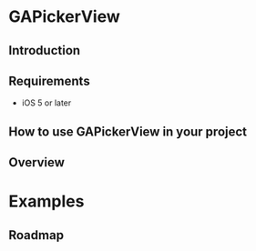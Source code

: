 # GAPickerView

## Introduction

## Requirements

* iOS 5 or later

## How to use GAPickerView in your project

## Overview

# Examples

## Roadmap

